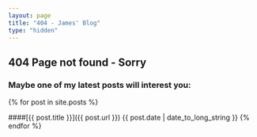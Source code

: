 ```yaml
---
layout: page
title: "404 - James' Blog"
type: "hidden"
---
```


## 404 Page not found - Sorry


### Maybe one of my latest posts will interest you:
{% for post in site.posts %}
    
####[{{ post.title }}]({{ post.url }})
{{ post.date | date_to_long_string }}
{% endfor %}